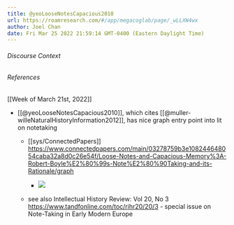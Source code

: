 ```yaml
---
title: @yeoLooseNotesCapacious2010
url: https://roamresearch.com/#/app/megacoglab/page/_wLLXW4wx
author: Joel Chan
date: Fri Mar 25 2022 21:59:14 GMT-0400 (Eastern Daylight Time)
---
```




###### Discourse Context



###### References

[[Week of March 21st, 2022]]

- [[@yeoLooseNotesCapacious2010]], which cites [[@muller-willeNaturalHistoryInformation2012]], has nice graph entry point into lit on notetaking

    - [[sys/ConnectedPapers]] https://www.connectedpapers.com/main/03278759b3e108244648054caba32a8d0c26e54f/Loose-Notes-and-Capacious-Memory%3A-Robert-Boyle%E2%80%99s-Note%E2%80%90Taking-and-its-Rationale/graph

        - ![](https://firebasestorage.googleapis.com/v0/b/firescript-577a2.appspot.com/o/imgs%2Fapp%2Fmegacoglab%2FGRcUv6Iorx.55.41.gif?alt=media&token=947562c1-531c-4df2-9c82-01a272164c0b)

    - see also Intellectual History Review: Vol 20, No 3 https://www.tandfonline.com/toc/rihr20/20/3 - special issue on Note-Taking in Early Modern Europe

